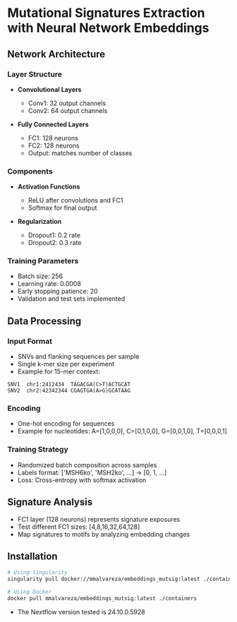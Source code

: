 # Mutational Signatures Extraction with Neural Network Embeddings

## Network Architecture
### Layer Structure
- **Convolutional Layers**
  - Conv1: 32 output channels
  - Conv2: 64 output channels

- **Fully Connected Layers**
  - FC1: 128 neurons
  - FC2: 128 neurons 
  - Output: matches number of classes

### Components
- **Activation Functions**
  - ReLU after convolutions and FC1
  - Softmax for final output

- **Regularization**
  - Dropout1: 0.2 rate
  - Dropout2: 0.3 rate

### Training Parameters
- Batch size: 256
- Learning rate: 0.0008
- Early stopping patience: 20
- Validation and test sets implemented

## Data Processing

### Input Format
- SNVs and flanking sequences per sample
- Single k-mer size per experiment
- Example for 15-mer context:
```
SNV1  chr1:2412434  TAGACGA(C>T)ACTGCAT
SNV2  chr2:42342344 CGAGTGA(A>G)GCATAAG
```

### Encoding
- One-hot encoding for sequences
- Example for nucleotides: A=[1,0,0,0], C=[0,1,0,0], G=[0,0,1,0], T=[0,0,0,1]

### Training Strategy
- Randomized batch composition across samples
- Labels format: ['MSH6ko', 'MSH2ko', ...] → [0, 1, ...]
- Loss: Cross-entropy with softmax activation

## Signature Analysis
- FC1 layer (128 neurons) represents signature exposures
- Test different FC1 sizes: [4,8,16,32,64,128]
- Map signatures to motifs by analyzing embedding changes

## Installation
```bash
# Using Singularity
singularity pull docker://mmalvareza/embeddings_mutsig:latest ./containers

# Using Docker
docker pull mmalvareza/embeddings_mutsig:latest ./containers
```

- The Nextflow version tested is 24.10.0.5928
